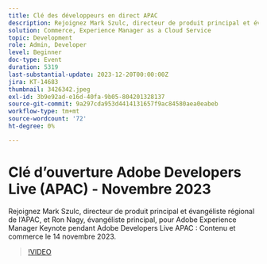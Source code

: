 ```yaml
---
title: Clé des développeurs en direct APAC
description: Rejoignez Mark Szulc, directeur de produit principal et évangéliste régional de l’APAC, et Ron Nagy, évangéliste principal, pour le Keynote Adobe Experience Manager pendant Adobe Developers Live APAC - Contenu et commerce le 14 novembre 2023.
solution: Commerce, Experience Manager as a Cloud Service
topic: Development
role: Admin, Developer
level: Beginner
doc-type: Event
duration: 5319
last-substantial-update: 2023-12-20T00:00:00Z
jira: KT-14683
thumbnail: 3426342.jpeg
exl-id: 3b9e92ad-e16d-40fa-9b05-804201328137
source-git-commit: 9a297cda953d4414131657f9ac84580aea0eabeb
workflow-type: tm+mt
source-wordcount: '72'
ht-degree: 0%

---
```


# Clé d’ouverture Adobe Developers Live (APAC) - Novembre 2023

Rejoignez Mark Szulc, directeur de produit principal et évangéliste régional de l’APAC, et Ron Nagy, évangéliste principal, pour Adobe Experience Manager Keynote pendant Adobe Developers Live APAC : Contenu et commerce le 14 novembre 2023.

>[!VIDEO](https://video.tv.adobe.com/v/3426342/?learn=on)
